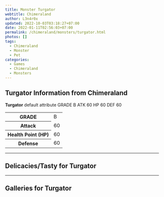 ```yaml
---
title: Monster Turgator
webtitle: Chimeraland
author: L3n4r0x
updated: 2022-10-03T03:18:27+07:00
date: 2022-01-11T02:56:03+07:00
permalink: /chimeraland/monsters/turgator.html
photos: []
tags:
  - Chimeraland
  - Monster
  - Pet
categories:
  - Games
  - Chimeraland
  - Monsters
---
```


<section id="bootstrap-wrapper"><link rel="stylesheet" href="https://rawcdn.githack.com/dimaslanjaka/Web-Manajemen/0c3b5aa1813bd4abcd2c11bf3e37928b15c28664/css/bootstrap-5-3-0-alpha3-wrapper.css"/><h2 id="attribute">Turgator Information from Chimeraland</h2><p><b>Turgator</b> default attribute GRADE B ATK 60 HP 60 DEF 60<table><tr><th>GRADE</th><td>B</td></tr><tr><th>Attack</th><td>60</td></tr><tr><th>Health Point (HP)</th><td>60</td></tr><tr><th>Defense</th><td>60</td></tr></table></p><hr/><h2 id="delicacies">Delicacies/Tasty for Turgator</h2><div class="text-white bg-dark"></div><hr/><div id="gallery"><h2>Galleries for Turgator</h2><div class="row"></div></div></section>